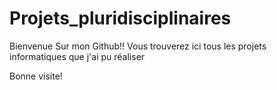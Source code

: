 # Projets_pluridisciplinaires


Bienvenue Sur mon Github!!
Vous trouverez ici tous les projets informatiques que j'ai pu réaliser

Bonne visite!
